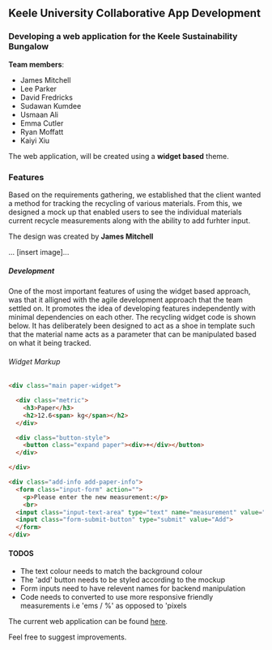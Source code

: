## Keele University Collaborative App Development

### Developing a web application for the Keele Sustainability Bungalow

**Team members**:

 * James Mitchell
 * Lee Parker
 * David Fredricks
 * Sudawan Kumdee
 * Usmaan Ali
 * Emma Cutler
 * Ryan Moffatt
 * Kaiyi Xiu


The web application, will be created using a **widget based** theme.

### **Features**

Based on the requirements gathering, we established that the client wanted a method for tracking the recycling of various materials. From this, we designed a mock up that enabled users to see the individual materials current recycle measurements along with the ability to add furhter input.

The design was created by **James Mitchell**

... [insert image]...

##### Development

One of the most important features of using the widget based approach, was that it alligned with the agile development approach that the team settled on. It promotes the idea of developing features independently with minimal dependencies on each other.
The recycling widget code is shown below. It has deliberately been designed to act as a shoe in template such that the material name acts as a parameter that can be manipulated based on what it being tracked.

###### Widget Markup

``` html
<div class="main paper-widget">

  <div class="metric">
    <h3>Paper</h3>
    <h2>12.6<span> kg</span></h2>
  </div>

  <div class="button-style">
  	<button class="expand paper"><div>+</div></button>
  </div>

</div>

<div class="add-info add-paper-info">
  <form class="input-form" action="">
    <p>Please enter the new measurement:</p>
    <br>
  <input class="input-text-area" type="text" name="measurement" value="Placeholder" size="36">
  <input class="form-submit-button" type="submit" value="Add">
  </form>
</div>
```

#### **TODOS**

* The text colour needs to match the background colour
* The 'add' button needs to be styled according to the mockup
* Form inputs need to have relevent names for backend manipulation
* Code needs to converted to use more responsive friendly measurements i.e 'ems / %' as opposed to 'pixels

The current web application can be found [here](https://usyyy.github.io/).


Feel free to suggest improvements.
